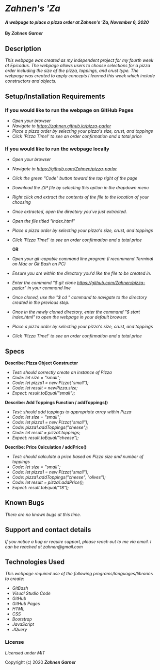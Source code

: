 # _Zahnen's 'Za_

#### _A webpage to place a pizza order at Zahnen's 'Za, November 6, 2020_

#### By _**Zahnen Garner**_

## Description

_This webpage was created as my independent project for my fourth week at Epicodus. The webpage allows users to choose selections for a pizza order including the size of the pizza, toppings, and crust type. The webpage was created to apply concepts I learned this week which include constructors and objects._

## Setup/Installation Requirements

### If you would like to run the webpage on GitHub Pages
* _Open your browser_
* _Navigate to https://zahnen.github.io/pizza-parlor_
* _Place a pizza order by selecting your pizza's size, crust, and toppings_
* _Click 'Pizza Time!' to see an order confirmation and a total price_

### If you would like to run the webpage locally
* _Open your browser_
* _Navigate to https://github.com/Zahnen/pizza-parlor_
* _Click the green "Code" button toward the top right of the page_
* _Download the ZIP file by selecting this option in the dropdown menu_
* _Right click and extract the contents of the file to the location of your choosing_
* _Once extracted, open the directory you've just extracted._
* _Open the file titled "index.html"_
* _Place a pizza order by selecting your pizza's size, crust, and toppings_
* _Click 'Pizza Time!' to see an order confirmation and a total price_

  **OR**

* _Open your git-capable command line program (I recommend Terminal on Mac or Git Bash on PC)_
* _Ensure you are within the directory you'd like the file to be created in._
* _Enter the command "$ git clone https://github.com/Zahnen/pizza-parlor" in your command line_
* _Once cloned, use the "$ cd " command to navigate to the directory created in the previous step._
* _Once in the newly cloned directory, enter the command "$ start index.html" to open the webpage in your default browser._
* _Place a pizza order by selecting your pizza's size, crust, and toppings_
* _Click 'Pizza Time!' to see an order confirmation and a total price_

## Specs

**Describe: Pizza Object Constructor**

* _Test: should correctly create an instance of Pizza_
* _Code: let size = "small";_
* _Code: let pizza1 = new Pizza("small");_
* _Code: let result = newPizza.size;_
* _Expect: result.toEqual("small");_

**Describe: Add Toppings Function / addToppings()**

* _Test: should add toppings to appropriate array within Pizza_
* _Code: let size = "small";_
* _Code: let pizza1 = new Pizza("small");_
* _Code: pizza1.addToppings("cheese");_
* _Code: let result = pizza1.toppings;_
* _Expect: result.toEqual("cheese");_

**Describe: Price Calculation / addPrice()**
* _Test: should calculate a price based on Pizza size and number of toppings_
* _Code: let size = "small";_
* _Code: let pizza1 = new Pizza("small");_
* _Code: pizza1.addToppings("cheese", "olives");_
* _Code: let result = pizza1.addPrice();_
* _Expect: result.toEqual("18");_

## Known Bugs

_There are no known bugs at this time._

## Support and contact details

_If you notice a bug or require support, please reach out to me via email. I can be reached at zahnen@gmail.com_

## Technologies Used

_This webpage required use of the following programs/languages/libraries to create:_
* _GitBash_
* _Visual Studio Code_
* _GitHub_
* _GitHub Pages_
* _HTML_
* _CSS_
* _Bootstrap_
* _JavaScript_
* _JQuery_

### License

*Licensed under MIT*


Copyright (c) 2020 **_Zahnen Garner_**